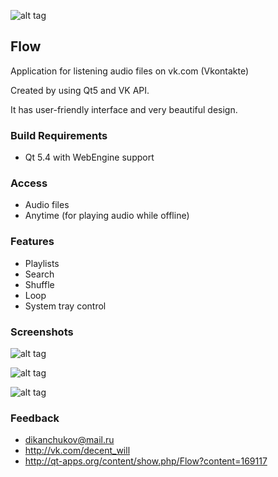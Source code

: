 ![alt tag](http://i.imgur.com/iTlAtjU.png?1)

## Flow
Application for listening audio files on vk.com (Vkontakte)

Created by using Qt5 and VK API.

It has user-friendly interface and very beautiful design.

### Build Requirements
-  Qt 5.4 with WebEngine support 

### Access
-  Audio files
-  Anytime (for playing audio while offline)

### Features
-  Playlists
-  Search
-  Shuffle
-  Loop
-  System tray control

### Screenshots
![alt tag](http://i.imgur.com/n07tc3h.png)

![alt tag](http://i.imgur.com/EBj2m2p.png)

![alt tag](http://i.imgur.com/BwENHps.png)

### Feedback
- dikanchukov@mail.ru 
- http://vk.com/decent_will
- http://qt-apps.org/content/show.php/Flow?content=169117
